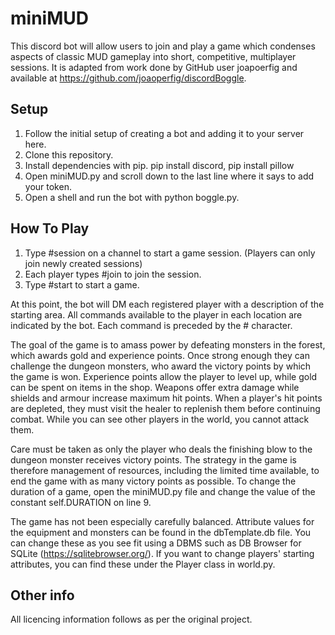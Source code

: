 # miniMUD
This discord bot will allow users to join and play a game which condenses aspects of classic MUD gameplay into short, competitive, multiplayer sessions. It is adapted from work done by GitHub user joapoerfig and available at https://github.com/joaoperfig/discordBoggle.

## Setup
1. Follow the initial setup of creating a bot and adding it to your server here.
2. Clone this repository.
3. Install dependencies with pip. pip install discord, pip install pillow
4. Open miniMUD.py and scroll down to the last line where it says to add your token.
5. Open a shell and run the bot with python boggle.py.

## How To Play
1. Type #session on a channel to start a game session. (Players can only join newly created sessions)
2. Each player types #join to join the session.
3. Type #start to start a game.

At this point, the bot will DM each registered player with a description of the starting area. All commands available to the player in each location are indicated by the bot. Each command is preceded by the # character. 

The goal of the game is to amass power by defeating monsters in the forest, which awards gold and experience points. Once strong enough they can challenge the dungeon monsters, who award the victory points by which the game is won. Experience points allow the player to level up, while gold can be spent on items in the shop. Weapons offer extra damage while shields and armour increase maximum hit points. When a player's hit points are depleted, they must visit the healer to replenish them before continuing combat. While you can see other players in the world, you cannot attack them.

Care must be taken as only the player who deals the finishing blow to the dungeon monster receives victory points. The strategy in the game is therefore management of resources, including the limited time available, to end the game with as many victory points as possible. To change the duration of a game, open the miniMUD.py file and change the value of the constant self.DURATION on line 9.

The game has not been especially carefully balanced. Attribute values for the equipment and monsters can be found in the dbTemplate.db file. You can change these as you see fit using a DBMS such as DB Browser for SQLite (https://sqlitebrowser.org/). If you want to change players' starting attributes, you can find these under the Player class in world.py.


## Other info

All licencing information follows as per the original project.
